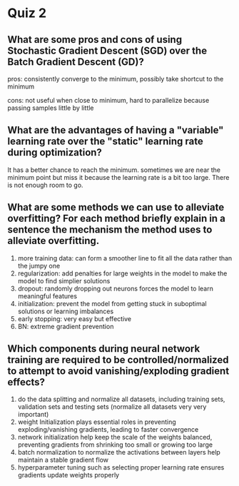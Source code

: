# Quiz 2

## What are some pros and cons of using Stochastic Gradient Descent (SGD) over the Batch Gradient Descent (GD)?

pros: consistently converge to the minimum, possibly take shortcut to the minimum

cons: not useful when close to minimum, hard to parallelize because passing samples little by little

## What are the advantages of having a "variable" learning rate over the "static" learning rate during optimization?

It has a better chance to reach the minimum. sometimes we are near the minimum point but miss it because the learning rate is a bit too large. There is not enough room to go.

## What are some methods we can use to alleviate overfitting? For each method briefly explain in a sentence the mechanism the method uses to alleviate overfitting.

1. more training data: can form a smoother line to fit all the data rather than the jumpy one
2. regularization: add penalties for large weights in the model to make the model to find simplier solutions
3. dropout: randomly dropping out neurons forces the model to learn meaningful features
4. initialization: prevent the model from getting stuck in suboptimal solutions or learning imbalances
5. early stopping: very easy but effective
6. BN: extreme gradient prevention

## Which components during neural network training are required to be controlled/normalized to attempt to avoid vanishing/exploding gradient effects?

1. do the data splitting and normalize all datasets, including training sets, validation sets and testing sets (normalize all datasets very very important)
2. weight Initialization plays essential roles in preventing exploding/vanishing gradients, leading to faster convergence
3. network initialization help keep the scale of the weights balanced, preventing gradients from shrinking too small or growing too large
4. batch normalization to normalize the activations between layers help maintain a stable gradient flow
5. hyperparameter tuning such as selecting proper learning rate ensures gradients update weights properly